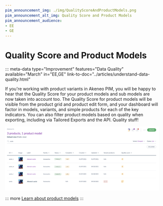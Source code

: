 ```yaml
---
pim_announcement_img: ./img/QualityScoreAndProductModels.png
pim_announcement_alt_img: Quality Score and Product Models
pim_announcement_audience:
- EE
- GE
---
```


# Quality Score and Product Models
::: meta-data type="Improvement" features="Data Quality" available="March" in="EE,GE" link-to-doc="../articles/understand-data-quality.html"

If you're working with product variants in Akeneo PIM, you will be happy to hear that the Quality Score for your product models and sub models are now taken into account too. The Quality Score for product models will be visible from the product grid and product edit form, and your dashboard will factor in models, variants, and simple products for each of the key indicators. You can also filter product models based on quality when exporting, including via Tailored Exports and the API. Quality stuff!

![Quality Score and Product Models](../img/QualityScoreAndProductModels.png)

::: more
[Learn about product models](../articles/what-about-products-variants.html#how-many-levels-of-enrichment-are-managed)
:::
